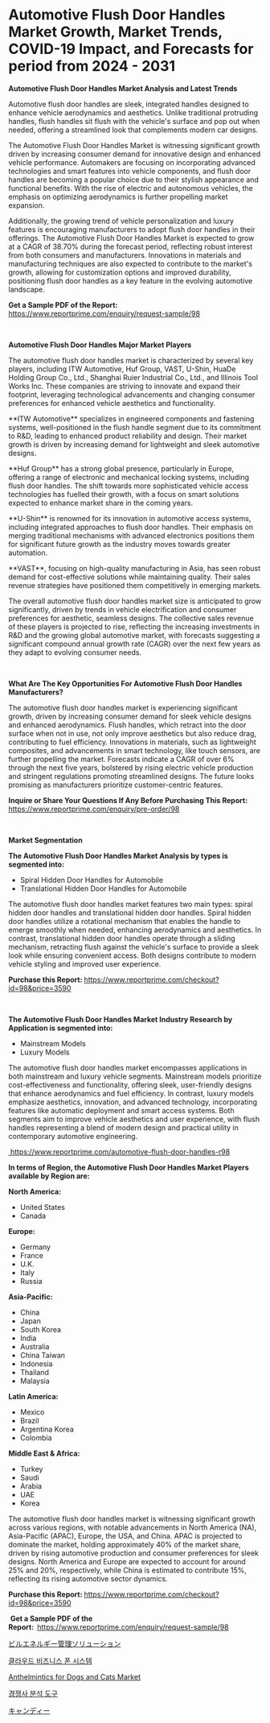 <p><h1>Automotive Flush Door Handles Market Growth, Market Trends, COVID-19 Impact, and Forecasts for period from 2024 - 2031</h1></p><p><strong>Automotive Flush Door Handles Market Analysis and Latest Trends</strong></p>
<p><p>Automotive flush door handles are sleek, integrated handles designed to enhance vehicle aerodynamics and aesthetics. Unlike traditional protruding handles, flush handles sit flush with the vehicle's surface and pop out when needed, offering a streamlined look that complements modern car designs.</p><p>The Automotive Flush Door Handles Market is witnessing significant growth driven by increasing consumer demand for innovative design and enhanced vehicle performance. Automakers are focusing on incorporating advanced technologies and smart features into vehicle components, and flush door handles are becoming a popular choice due to their stylish appearance and functional benefits. With the rise of electric and autonomous vehicles, the emphasis on optimizing aerodynamics is further propelling market expansion.</p><p>Additionally, the growing trend of vehicle personalization and luxury features is encouraging manufacturers to adopt flush door handles in their offerings. The Automotive Flush Door Handles Market is expected to grow at a CAGR of 38.70% during the forecast period, reflecting robust interest from both consumers and manufacturers. Innovations in materials and manufacturing techniques are also expected to contribute to the market's growth, allowing for customization options and improved durability, positioning flush door handles as a key feature in the evolving automotive landscape.</p></p>
<p><strong>Get a Sample PDF of the Report:&nbsp;</strong> <a href="https://www.reportprime.com/enquiry/request-sample/98">https://www.reportprime.com/enquiry/request-sample/98</a></p>
<p>&nbsp;</p>
<p><strong>Automotive Flush Door Handles Major Market Players</strong></p>
<p><p>The automotive flush door handles market is characterized by several key players, including ITW Automotive, Huf Group, VAST, U-Shin, HuaDe Holding Group Co., Ltd., Shanghai Ruier Industrial Co., Ltd., and Illinois Tool Works Inc. These companies are striving to innovate and expand their footprint, leveraging technological advancements and changing consumer preferences for enhanced vehicle aesthetics and functionality.</p><p>**ITW Automotive** specializes in engineered components and fastening systems, well-positioned in the flush handle segment due to its commitment to R&D, leading to enhanced product reliability and design. Their market growth is driven by increasing demand for lightweight and sleek automotive designs.</p><p>**Huf Group** has a strong global presence, particularly in Europe, offering a range of electronic and mechanical locking systems, including flush door handles. The shift towards more sophisticated vehicle access technologies has fuelled their growth, with a focus on smart solutions expected to enhance market share in the coming years.</p><p>**U-Shin** is renowned for its innovation in automotive access systems, including integrated approaches to flush door handles. Their emphasis on merging traditional mechanisms with advanced electronics positions them for significant future growth as the industry moves towards greater automation.</p><p>**VAST**, focusing on high-quality manufacturing in Asia, has seen robust demand for cost-effective solutions while maintaining quality. Their sales revenue strategies have positioned them competitively in emerging markets.</p><p>The overall automotive flush door handles market size is anticipated to grow significantly, driven by trends in vehicle electrification and consumer preferences for aesthetic, seamless designs. The collective sales revenue of these players is projected to rise, reflecting the increasing investments in R&D and the growing global automotive market, with forecasts suggesting a significant compound annual growth rate (CAGR) over the next few years as they adapt to evolving consumer needs.</p></p>
<p>&nbsp;</p>
<p><strong>What Are The Key Opportunities For Automotive Flush Door Handles Manufacturers?</strong></p>
<p><p>The automotive flush door handles market is experiencing significant growth, driven by increasing consumer demand for sleek vehicle designs and enhanced aerodynamics. Flush handles, which retract into the door surface when not in use, not only improve aesthetics but also reduce drag, contributing to fuel efficiency. Innovations in materials, such as lightweight composites, and advancements in smart technology, like touch sensors, are further propelling the market. Forecasts indicate a CAGR of over 6% through the next five years, bolstered by rising electric vehicle production and stringent regulations promoting streamlined designs. The future looks promising as manufacturers prioritize customer-centric features.</p></p>
<p><strong>Inquire or Share Your Questions If Any Before Purchasing This Report:</strong> <a href="https://www.reportprime.com/enquiry/pre-order/98">https://www.reportprime.com/enquiry/pre-order/98</a></p>
<p>&nbsp;</p>
<p><strong>Market Segmentation</strong></p>
<p><strong>The Automotive Flush Door Handles Market Analysis by types is segmented into:</strong></p>
<p><ul><li>Spiral Hidden Door Handles for Automobile</li><li>Translational Hidden Door Handles for Automobile</li></ul></p>
<p><p>The automotive flush door handles market features two main types: spiral hidden door handles and translational hidden door handles. Spiral hidden door handles utilize a rotational mechanism that enables the handle to emerge smoothly when needed, enhancing aerodynamics and aesthetics. In contrast, translational hidden door handles operate through a sliding mechanism, retracting flush against the vehicle's surface to provide a sleek look while ensuring convenient access. Both designs contribute to modern vehicle styling and improved user experience.</p></p>
<p><strong>Purchase this Report:&nbsp;</strong><a href="https://www.reportprime.com/checkout?id=98&price=3590">https://www.reportprime.com/checkout?id=98&price=3590</a></p>
<p>&nbsp;</p>
<p><strong>The Automotive Flush Door Handles Market Industry Research by Application is segmented into:</strong></p>
<p><ul><li>Mainstream Models</li><li>Luxury Models</li></ul></p>
<p><p>The automotive flush door handles market encompasses applications in both mainstream and luxury vehicle segments. Mainstream models prioritize cost-effectiveness and functionality, offering sleek, user-friendly designs that enhance aerodynamics and fuel efficiency. In contrast, luxury models emphasize aesthetics, innovation, and advanced technology, incorporating features like automatic deployment and smart access systems. Both segments aim to improve vehicle aesthetics and user experience, with flush handles representing a blend of modern design and practical utility in contemporary automotive engineering.</p></p>
<p><a href="https://www.reportprime.com/automotive-flush-door-handles-r98">&nbsp;https://www.reportprime.com/automotive-flush-door-handles-r98</a></p>
<p><strong>In terms of Region, the Automotive Flush Door Handles Market Players available by Region are:</strong></p>
<p>
    <p> <strong> North America: </strong>
        <ul>
            <li>United States</li>
            <li>Canada</li>
        </ul>
        </p> 
    <p> <strong> Europe: </strong>
        <ul>
            <li>Germany</li>
            <li>France</li>
            <li>U.K.</li>
            <li>Italy</li>
            <li>Russia</li>
        </ul>
        </p> 
    <p> <strong> Asia-Pacific: </strong>
        <ul>
            <li>China</li>
            <li>Japan</li>
            <li>South Korea</li>
            <li>India</li>
            <li>Australia</li>
            <li>China Taiwan</li>
            <li>Indonesia</li>
            <li>Thailand</li>
            <li>Malaysia</li>
        </ul>
        </p> 
    <p> <strong> Latin America: </strong>
        <ul>
            <li>Mexico</li>
            <li>Brazil</li>
            <li>Argentina Korea</li>
            <li>Colombia</li>
        </ul>
        </p> 
    <p> <strong> Middle East & Africa: </strong>
        <ul>
            <li>Turkey</li>
            <li>Saudi</li>
            <li>Arabia</li>
            <li>UAE</li>
            <li>Korea</li>
        </ul>
    </p>
    </p>
<p><p>The automotive flush door handles market is witnessing significant growth across various regions, with notable advancements in North America (NA), Asia-Pacific (APAC), Europe, the USA, and China. APAC is projected to dominate the market, holding approximately 40% of the market share, driven by rising automotive production and consumer preferences for sleek designs. North America and Europe are expected to account for around 25% and 20%, respectively, while China is estimated to contribute 15%, reflecting its rising automotive sector dynamics.</p></p>
<p><strong>Purchase this Report: </strong><a href="https://www.reportprime.com/checkout?id=98&price=3590">https://www.reportprime.com/checkout?id=98&price=3590</a></p>
<p>&nbsp;<strong>Get a Sample PDF of the Report:&nbsp;&nbsp;</strong><a href="https://www.reportprime.com/enquiry/request-sample/98">https://www.reportprime.com/enquiry/request-sample/98</a></p>
<p><strong></strong></p>
<p><p><a href="https://medium.com/@cassianlinzjx/%E3%83%93%E3%83%AB%E3%82%A8%E3%83%8D%E3%83%AB%E3%82%AE%E3%83%BC%E7%AE%A1%E7%90%86%E3%82%BD%E3%83%AA%E3%83%A5%E3%83%BC%E3%82%B7%E3%83%A7%E3%83%B3%E5%B8%82%E5%A0%B4%E3%81%AE%E8%A6%8F%E6%A8%A1%E3%81%A8%E3%82%B7%E3%82%A7%E3%82%A2%E5%88%86%E6%9E%90-%E6%88%90%E9%95%B7%E3%83%88%E3%83%AC%E3%83%B3%E3%83%89%E3%81%A8%E4%BA%88%E6%B8%AC2024%E5%B9%B4-2031%E5%B9%B4-626bc2043724">ビルエネルギー管理ソリューション</a></p><p><a href="https://medium.com/@czbtzkwc9/%ED%81%B4%EB%9D%BC%EC%9A%B0%EB%93%9C-%EB%B9%84%EC%A6%88%EB%8B%88%EC%8A%A4-%EC%A0%84%ED%99%94-%EC%8B%9C%EC%8A%A4%ED%85%9C-%EC%8B%9C%EC%9E%A5-%EA%B8%80%EB%A1%9C%EB%B2%8C-%EC%8B%9C%EC%9E%A5-%EB%8F%99%ED%96%A5-%EB%B0%8F-%EC%8B%9C%EC%9E%A5-%EC%98%88%EC%B8%A1-2024-2031-102ab64e679b">클라우드 비즈니스 폰 시스템</a></p><p><a href="https://issuu.com/reportprime-2/docs/anthelmintics-for-dogs-and-cats-mar_8d3de8f335c27c">Anthelmintics for Dogs and Cats Market</a></p><p><a href="https://medium.com/@czbtzkwc9/%EA%B2%BD%EC%9F%81%EC%9E%90-%EB%B6%84%EC%84%9D-%EB%8F%84%EA%B5%AC-%EC%8B%9C%EC%9E%A5-%EC%8B%9C%EC%9E%A5-%EC%84%B8%EB%B6%84%ED%99%94-%EC%A7%80%EB%A6%AC%EC%A0%81-%EC%A7%80%EC%97%AD-%EB%B0%8F-2031%EB%85%84%EA%B9%8C%EC%A7%80%EC%9D%98-%EC%8B%9C%EC%9E%A5-%EC%98%88%EC%B8%A1-59eca06871d7">경쟁사 분석 도구</a></p><p><a href="https://medium.com/@cassianlinzjx/%E3%82%AD%E3%83%A3%E3%83%B3%E3%83%87%E3%82%A3%E7%94%A3%E6%A5%AD%E3%81%AE%E5%88%86%E6%9E%90%E3%83%AC%E3%83%9D%E3%83%BC%E3%83%88-%E5%B8%82%E5%A0%B4%E8%A6%8F%E6%A8%A1-%E5%B8%82%E5%A0%B4%E3%82%B7%E3%82%A7%E3%82%A2-%E3%82%A2%E3%83%97%E3%83%AA%E3%82%B1%E3%83%BC%E3%82%B7%E3%83%A7%E3%83%B3-%E5%9C%B0%E5%9F%9F-%E7%AB%B6%E4%BA%89%E6%88%A6%E7%95%A5%E3%81%AB%E9%96%A2%E3%81%99%E3%82%8B%E3%83%88%E3%83%AC%E3%83%B3%E3%83%89-2024%E5%B9%B4-2031%E5%B9%B4-a3b66a300291">キャンディー</a></p></p>